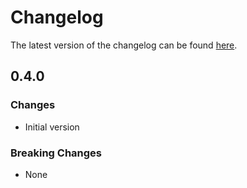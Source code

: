 # Changelog

The latest version of the changelog can be found [here](/Azure/bicep-registry-modules/blob/main/avm/ptn/network/hub-networking/CHANGELOG.md).

## 0.4.0

### Changes

- Initial version

### Breaking Changes

- None
